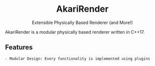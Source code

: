 <center><h1>AkariRender</h1></center>
<center>Extensible Physically Based Renderer (and More!)</center>



AkariRender is a modular physically based renderer written in C++17.

## Features
    - Modular Design: Every functionality is implemented using plugins
    